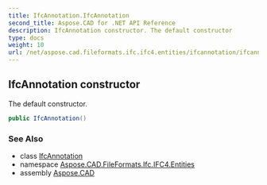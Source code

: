 ```yaml
---
title: IfcAnnotation.IfcAnnotation
second_title: Aspose.CAD for .NET API Reference
description: IfcAnnotation constructor. The default constructor
type: docs
weight: 10
url: /net/aspose.cad.fileformats.ifc.ifc4.entities/ifcannotation/ifcannotation/
---
```

## IfcAnnotation constructor

The default constructor.

```csharp
public IfcAnnotation()
```

### See Also

* class [IfcAnnotation](../)
* namespace [Aspose.CAD.FileFormats.Ifc.IFC4.Entities](../../ifcannotation/)
* assembly [Aspose.CAD](../../../)


